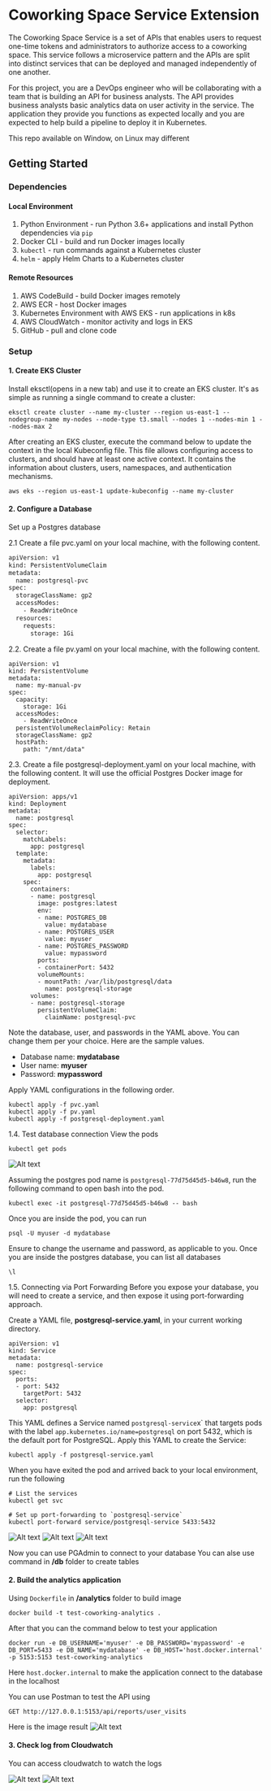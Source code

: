 # Coworking Space Service Extension
The Coworking Space Service is a set of APIs that enables users to request one-time tokens and administrators to authorize access to a coworking space. This service follows a microservice pattern and the APIs are split into distinct services that can be deployed and managed independently of one another.

For this project, you are a DevOps engineer who will be collaborating with a team that is building an API for business analysts. The API provides business analysts basic analytics data on user activity in the service. The application they provide you functions as expected locally and you are expected to help build a pipeline to deploy it in Kubernetes.

This repo available on Window, on Linux may different

## Getting Started

### Dependencies
#### Local Environment
1. Python Environment - run Python 3.6+ applications and install Python dependencies via `pip`
2. Docker CLI - build and run Docker images locally
3. `kubectl` - run commands against a Kubernetes cluster
4. `helm` - apply Helm Charts to a Kubernetes cluster

#### Remote Resources
1. AWS CodeBuild - build Docker images remotely
2. AWS ECR - host Docker images
3. Kubernetes Environment with AWS EKS - run applications in k8s
4. AWS CloudWatch - monitor activity and logs in EKS
5. GitHub - pull and clone code

### Setup
#### 1. Create EKS Cluster
Install eksctl(opens in a new tab) and use it to create an EKS cluster. It's as simple as running a single command to create a cluster:
```
eksctl create cluster --name my-cluster --region us-east-1 --nodegroup-name my-nodes --node-type t3.small --nodes 1 --nodes-min 1 --nodes-max 2
```
After creating an EKS cluster, execute the command below to update the context in the local Kubeconfig file. This file allows configuring access to clusters, and should have at least one active context. It contains the information about clusters, users, namespaces, and authentication mechanisms.
```
aws eks --region us-east-1 update-kubeconfig --name my-cluster
```
#### 2. Configure a Database
Set up a Postgres database

2.1 Create a file pvc.yaml on your local machine, with the following content.

```bash
apiVersion: v1
kind: PersistentVolumeClaim
metadata:
  name: postgresql-pvc
spec:
  storageClassName: gp2
  accessModes:
    - ReadWriteOnce
  resources:
    requests:
      storage: 1Gi
```

2.2. Create a file pv.yaml on your local machine, with the following content.
```
apiVersion: v1
kind: PersistentVolume
metadata:
  name: my-manual-pv
spec:
  capacity:
    storage: 1Gi
  accessModes:
    - ReadWriteOnce
  persistentVolumeReclaimPolicy: Retain
  storageClassName: gp2
  hostPath:
    path: "/mnt/data"
```
2.3. Create a file postgresql-deployment.yaml on your local machine, with the following content. It will use the official Postgres Docker image for deployment.
```
apiVersion: apps/v1
kind: Deployment
metadata:
  name: postgresql
spec:
  selector:
    matchLabels:
      app: postgresql
  template:
    metadata:
      labels:
        app: postgresql
    spec:
      containers:
      - name: postgresql
        image: postgres:latest
        env:
        - name: POSTGRES_DB
          value: mydatabase
        - name: POSTGRES_USER
          value: myuser
        - name: POSTGRES_PASSWORD
          value: mypassword
        ports:
        - containerPort: 5432
        volumeMounts:
        - mountPath: /var/lib/postgresql/data
          name: postgresql-storage
      volumes:
      - name: postgresql-storage
        persistentVolumeClaim:
          claimName: postgresql-pvc
```
Note the database, user, and passwords in the YAML above. You can change them per your choice. Here are the sample values.
* Database name: <strong>mydatabase</strong>
* User name: <strong>myuser</strong>
* Password: <strong>mypassword</strong>

Apply YAML configurations in the following order.
```
kubectl apply -f pvc.yaml
kubectl apply -f pv.yaml
kubectl apply -f postgresql-deployment.yaml
```

1.4. Test database connection
View the pods
```
kubectl get pods
```
![Alt text](.\images\get_pod.png?raw=true "Title")

Assuming the postgres pod name is ```postgresql-77d75d45d5-b46w8```, run the following command to open bash into the pod.
```
kubectl exec -it postgresql-77d75d45d5-b46w8 -- bash
```
Once you are inside the pod, you can run
```
psql -U myuser -d mydatabase
```
Ensure to change the username and password, as applicable to you.
Once you are inside the postgres database, you can list all databases
```
\l
```
1.5. Connecting via Port Forwarding
Before you expose your database, you will need to create a service, and then expose it using port-forwarding approach.

Create a YAML file, <strong>postgresql-service.yaml</strong>, in your current working directory.

```
apiVersion: v1
kind: Service
metadata:
  name: postgresql-service
spec:
  ports:
  - port: 5432
    targetPort: 5432
  selector:
    app: postgresql
```
This YAML defines a Service named ```postgresql-service```x` that targets pods with the label ```app.kubernetes.io/name=postgresql``` on port 5432, which is the default port for PostgreSQL. Apply this YAML to create the Service:
```
kubectl apply -f postgresql-service.yaml
```
When you have exited the pod and arrived back to your local environment, run the following
```
# List the services
kubectl get svc

# Set up port-forwarding to `postgresql-service`
kubectl port-forward service/postgresql-service 5433:5432
```

![Alt text](.\images\get_svc.png?raw=true "Title")
![Alt text](.\images\describe_service.png?raw=true "Title")
![Alt text](.\images\describe_deployment.png?raw=true "Title")


Now you can use PGAdmin to connect to your database
You can alse use command in <strong>/db</strong> folder to create tables

#### 2. Build the analytics application
Using ```Dockerfile``` in <strong>/analytics</strong> folder to build image 
```
docker build -t test-coworking-analytics .
```

After that you can the command below to test your application
```
docker run -e DB_USERNAME='myuser' -e DB_PASSWORD='mypassword' -e DB_PORT=5433 -e DB_NAME='mydatabase' -e DB_HOST='host.docker.internal' -p 5153:5153 test-coworking-analytics
```
Here ```host.docker.internal``` to make the application connect to the database in the localhost 

You can use Postman to test the API using 
```
GET http://127.0.0.1:5153/api/reports/user_visits
```
Here is the image result
![Alt text](.\images\send_success_api.png?raw=true "Title")

#### 3. Check log from Cloudwatch

You can access cloudwatch to watch the logs

![Alt text](.\images\cloudwatch.png?raw=true "Title")
![Alt text](.\images\log.png?raw=true "Title")

